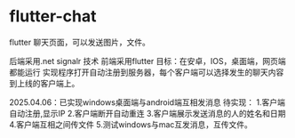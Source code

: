 # flutter-chat
flutter 聊天页面，可以发送图片，文件。

后端采用.net signalr 技术
前端采用flutter
目标：在安卓，IOS，桌面端，网页端都能运行
实现程序打开自动注册到服务器，每个客户端可以选择发生的聊天内容到上线的客户端上。

2025.04.06：已实现windows桌面端与android端互相发消息
待实现：
1.客户端自动注册,显示IP
2.客户端断开自动重连
3.客户端展示发送消息的人的姓名和日期
4.客户端互相之间传文件
5.测试windows与mac互发消息，互传文件。
